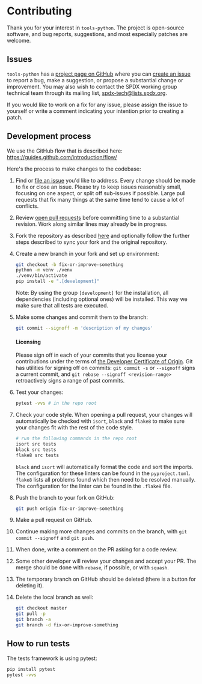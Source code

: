 # Contributing

Thank you for your interest in `tools-python`. The project is open-source software, and bug reports, suggestions, and
most especially patches are welcome.

## Issues

`tools-python` has a [project page on GitHub](https://github.com/spdx/tools-python/) where you
can [create an issue](https://github.com/spdx/tools-python/issues/new) to report a bug, make a suggestion, or propose a
substantial change or improvement. You may also wish to contact the SPDX working group technical team through its
mailing list, [spdx-tech@lists.spdx.org](mailto:spdx-tech@lists.spdx.org).

If you would like to work on a fix for any issue, please assign the issue to yourself or write a comment indicating your
intention prior to creating a patch.

## Development process

We use the GitHub flow that is described here: <https://guides.github.com/introduction/flow/>

Here's the process to make changes to the codebase:

1. Find or [file an issue](#issues) you'd like to address. Every change should be made to fix or close an issue. Please
   try to keep issues reasonably small, focusing on one aspect, or split off sub-issues if possible. Large pull requests
   that fix many things at the same time tend to cause a lot of conflicts.

2. Review [open pull requests](https://github.com/spdx/tools-python/pulls) before committing time to a substantial
   revision. Work along similar lines may already be in progress.

3. Fork the repository as described [here](https://docs.github.com/en/get-started/quickstart/fork-a-repo#forking-a-repository)
   and optionally follow the further steps described to sync your fork and the original repository.

4. Create a new branch in your fork and set up environment:

   ```sh
   git checkout -b fix-or-improve-something
   python -m venv ./venv
   ./venv/bin/activate
   pip install -e ".[development]"
   ```

   Note: By using the group `[development]` for the installation, all dependencies (including optional ones) will be
   installed. This way we make sure that all tests are executed.

5. Make some changes and commit them to the branch:

   ```sh
   git commit --signoff -m 'description of my changes'
   ```

   #### Licensing

   Please sign off in each of your commits that you license your contributions under the terms
   of [the Developer Certificate of Origin](https://developercertificate.org/). Git has utilities for signing off on
   commits: `git commit -s` or `--signoff` signs a current commit, and `git rebase --signoff <revision-range>`
   retroactively signs a range of past commits.

6. Test your changes:

   ```sh
   pytest -vvs # in the repo root
   ```

7. Check your code style. When opening a pull request, your changes will automatically be checked with `isort`, `black`
   and `flake8` to make sure your changes fit with the rest of the code style.

    ```sh
   # run the following commands in the repo root
   isort src tests
   black src tests
   flake8 src tests
   ```

   `black` and `isort` will automatically format the code and sort the imports. The configuration for these linters
   can be found in the `pyproject.toml`. `flake8` lists all problems found which then need to be resolved manually.
   The configuration for the linter can be found in the `.flake8` file.

8. Push the branch to your fork on GitHub:

   ```sh
   git push origin fix-or-improve-something
   ```

9. Make a pull request on GitHub.
10. Continue making more changes and commits on the branch, with `git commit --signoff` and `git push`.
11. When done, write a comment on the PR asking for a code review.
12. Some other developer will review your changes and accept your PR. The merge should be done with `rebase`, if
    possible, or with `squash`.
13. The temporary branch on GitHub should be deleted (there is a button for deleting it).
14. Delete the local branch as well:

    ```sh
    git checkout master
    git pull -p
    git branch -a
    git branch -d fix-or-improve-something
    ```

## How to run tests

The tests framework is using pytest:

```sh
pip install pytest
pytest -vvs
```
